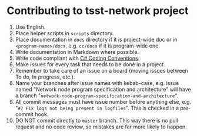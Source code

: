 # Contributing to tsst-network project
1. Use English.
2. Place helper scripts in `scripts` directory.
3. Place documentation in `docs` directory if it is project-wide doc
   or in `<program-name>/docs`, e.g. `cc/docs` if it is program-wide one.
4. Write documentation in Markdown where possible.
5. Write code compliant with [C# Coding Conventions](https://docs.microsoft.com/en-us/dotnet/csharp/programming-guide/inside-a-program/coding-conventions).
6. Make issues for every task that needs to be done in a project.
7. Remember to take care of an issue on a board (moving issues between To do, In progress, etc.).
8. Name your branches after issue names with kebab-case, e.g. issue named
   "Network node program specification and architecture" will have a branch
   "`network-node-program-specification-and-architecture`".
9. All commit messages must have issue number before anything else, e.g.
   "`#7 Fix logs not being present in logfiles`". This is checked in a pre-commit hook.
10. DO NOT commit directly to `master` branch. This way there is no pull request
    and no code review, so mistakes are far more likely to happen.
